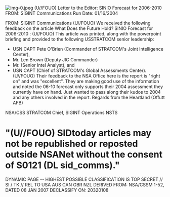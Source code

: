 ![img-0.jpeg](img-0.jpeg)
(U//FOUO) Letter to the Editor: SINIO Forecast for 2006-2010
FROM: SIGINT Communications
Run Date: 01/16/2004

FROM: SIGINT Communications
(U//FOUO) We received the following feedback on the article What Does the Future Hold? SINIO Forecast for 2006-2010 :
(U//FOUO) This article was printed, along with the powerpoint briefing and provided to the following USSTRATCOM senior leadership:

- USN CAPT Pete O'Brien (Commander of STRATCOM's Joint Intelligence Center),
- Mr. Len Brown (Deputy JIC Commander)
- Mr. (Senior Intel Analyst), and
- USN CAPT (Chief of STRATCOM's Global Assessments Center).
(U//FOUO) Their feedback to the NSA Office here is the report is "right on" and was "excellent". They are making good use of the information and noted the 06-10 forecast only supports their 2004 assessment they currently have on hand. Just wanted to pass along their kudos to
2004 and any others involved in the report.
Regards from the Heartland (Offutt AFB)

NSA/CSS STRATCOM
Chief, SIGINT Operations
NSTS

# "(U//FOUO) SIDtoday articles may not be republished or reposted outside NSANet without the consent of $\mathbf{S 0 1 2 1}$ (DL sid_comms)." 

DYNAMIC PAGE -- HIGHEST POSSIBLE CLASSIFICATION IS TOP SECRET // SI / TK // REL TO USA AUS CAN GBR NZL DERIVED FROM: NSA/CSSM 1-52, DATED 08 JAN 2007 DECLASSIFY ON: 20320108
